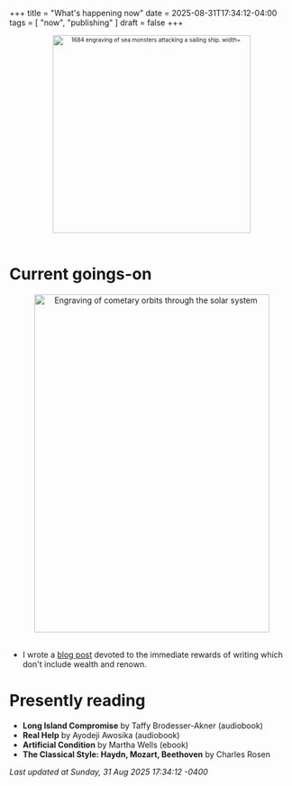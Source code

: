 +++
title = "What's happening now"
date = 2025-08-31T17:34:12-04:00
tags = [
    "now",
    "publishing"
]
draft = false
+++
<div align="center" style="font-size:x-small"><img src="https://milkfish08.s3.amazonaws.com/photo/blog/abovethefold/1684-untitled-engraving-of-sea-monsters-attacking-a-sailing-vessel-49fa31.jpg" alt="1684 engraving of sea monsters attacking a sailing ship. width="512" height="351" title="Sea monsters attacking a sailing ship" /></div><br clear="all" />

# Current goings-on

<div align="center"><img src="https://milkfish08.s3.amazonaws.com/photo/blog/comets.jpeg" height=600 width=417 alt="Engraving of cometary orbits through the solar system" title="Comets" /></div><br clear="all" />

* I wrote a [blog post](https://open.substack.com/pub/richmagahiz/p/getting-your-kicks-writing-speculative?r=gnwin&utm_campaign=post&utm_medium=web&showWelcomeOnShare=true) devoted to the immediate rewards of writing which don't include wealth and renown.

# Presently reading

* __Long Island Compromise__ by Taffy Brodesser-Akner (audiobook)
* __Real Help__ by Ayodeji Awosika (audiobook)
* __Artificial Condition__ by Martha Wells (ebook)
* __The Classical Style: Haydn, Mozart, Beethoven__ by Charles Rosen

*Last updated at Sunday, 31 Aug 2025 17:34:12 -0400*
